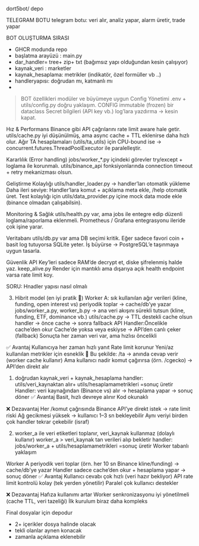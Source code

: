 dort5bot/  depo

TELEGRAM BOTU
telegram botu: veri alır, analiz yapar, alarm üretir, trade yapar 

BOT OLUŞTURMA SIRASI
* GHCR modunda repo
* başlatma arayüzü : main.py
* dar_handler= tree+ zip+ txt (bağımsız yapı olduğundan kesin çalışıyor)
* kaynak_veri : marketler
* kaynak_hesaplama: metrikler (indikatör, özel formüller vb ..)
* handleryapısı: doğrudan mı, katmanlı mı
* 

> BOT özellikleri
> modüler ve büyümeye uygun
Config Yönetimi
.env + utils/config.py doğru yaklaşım.
CONFIG immutable (frozen) bir dataclass
Secret bilgileri (API key vb.) log’lara yazdırma → kesin kapat.

Hız & Performans
Binance gibi API çağrılarını rate limit aware hale getir.
utils/cache.py iyi düşünülmüş, ama async cache + TTL eklenirse daha hızlı olur.
Ağır TA hesaplamaları (utils/ta_utils) için CPU-bound ise → concurrent.futures.ThreadPoolExecutor ile paralelleştir.


Kararlılık (Error handling)
jobs/worker_*.py içindeki görevler try/except + loglama ile korunmalı.
utils/binance_api fonksiyonlarında connection timeout + retry mekanizması olsun.


Geliştirme Kolaylığı
utils/handler_loader.py → handler’ları otomatik yükleme
Daha ileri seviye: Handler’lara komut + açıklama meta ekle, /help otomatik üret.
Test kolaylığı için utils/data_provider.py içine mock data mode ekle (binance olmadan çalışabilsin).


Monitoring & Sağlık
utils/health.py var, ama jobs ile entegre edip düzenli loglama/raporlama eklenmeli.
Prometheus / Grafana entegrasyonu ileride çok işine yarar.

Veritabanı
utils/db.py var ama DB seçimi kritik. Eğer sadece favori coin + basit log tutuyorsa SQLite yeter.
İş büyürse → PostgreSQL’e taşınmaya uygun tasarla.

Güvenlik
API Key’leri sadece RAM’de decrypt et, diske şifrelenmiş halde yaz.
keep_alive.py Render için mantıklı ama dışarıya açık health endpoint varsa rate limit koy.


SORU: Hnadler yapısı nasıl olmalı


3) Hibrit model (en iyi pratik 🚀)
Worker A: sık kullanılan ağır verileri (kline, funding, open interest vs) periyodik toplar → cache/db’ye yazar
jobs/worker_a.py, worker_b.py → ana veri akışını sürekli tutsun (kline, funding, ETF, dominance vb.)
utils/cache.py → TTL destekli cache olsun
handler → önce cache → sonra fallback API
Handler:Öncelikle cache’den okur
Cache’de yoksa veya eskiyse → API’den canlı çeker (fallback)
Sonuçta her zaman veri var, ama hızlısı öncelikli

✅ Avantaj
Kullanıcıya her zaman hızlı yanıt
Rate limit korunur
Yeni/az kullanılan metrikler için esneklik
📌 Bu şekilde:
/ta → anında cevap verir (worker cache kullanır)
Ama kullanıcı nadir komut çağırırsa (örn. /cgecko) → API’den direkt alır


1) doğrudan kaynak_veri + kaynak_hesaplama
handler: utils/veri_kaynaktan alır+ utils/hesaplamametrikleri =sonuç üretir
Handler: veri kaynağından (Binance vs) alır → hesaplama yapar → sonuç döner
✅ Avantaj
Basit, hızlı devreye alınır
Kod okunaklı

❌ Dezavantaj
Her /komut çağrısında Binance API’ye direkt istek → rate limit riski
Ağ gecikmesi yüksek → kullanıcı 1–3 sn bekleyebilir
Aynı veriyi birden çok handler tekrar çekebilir (israf)



2) worker_a ile veri etiketleri toplanır, veri_kaynak kullanmaz (dolaylı kullanır)
worker_a > veri_kaynak tan verileri alıp bekletir
handler: jobs/worker_a + utils/hesaplamametrikleri =sonuç üretir
Worker tabanlı yaklaşım

Worker A periyodik veri toplar (örn. her 10 sn Binance kline/funding) → cache/db’ye yazar
Handler sadece cache’den okur + hesaplama yapar → sonuç döner
✅ Avantaj
Kullanıcı cevabı çok hızlı (veri hazır bekliyor)
API rate limit kontrolü kolay (tek yerden yönetilir)
Paralel çok kullanıcı destekler

❌ Dezavantaj
Hafıza kullanımı artar
Worker senkronizasyonu iyi yönetilmeli (cache TTL, veri tazeliği)
İlk kurulum biraz daha kompleks


Final dosyalar için depodur
* 2+ içerikler dosya halinde olacak
* tekli olanlar aynen konacak
* zamanla açıklama eklenebilir
